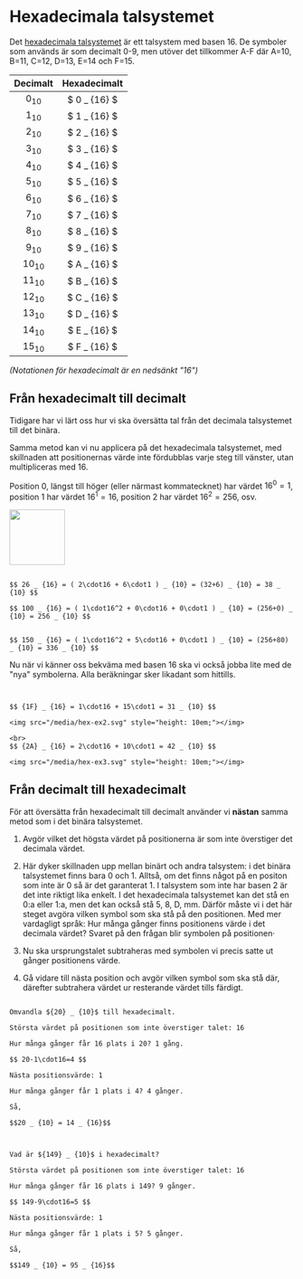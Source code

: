 # Hexadecimala talsystemet

Det <u>hexadecimala talsystemet</u> är ett talsystem med basen 16. De symboler som används är som decimalt 0-9, men utöver det tillkommer A-F där A=10, B=11, C=12, D=13, E=14 och F=15.

|   Decimalt   | Hexadecimalt |
| :----------: | :----------: |
| $0   _ {10}$ | $ 0 _ {16} $ |
| $1   _ {10}$ | $ 1 _ {16} $ |
| $2   _ {10}$ | $ 2 _ {16} $ |
| $3   _ {10}$ | $ 3 _ {16} $ |
| $4   _ {10}$ | $ 4 _ {16} $ |
| $5   _ {10}$ | $ 5 _ {16} $ |
| $6   _ {10}$ | $ 6 _ {16} $ |
| $7   _ {10}$ | $ 7 _ {16} $ |
| $8   _ {10}$ | $ 8 _ {16} $ |
| $9   _ {10}$ | $ 9 _ {16} $ |
| $10  _ {10}$ | $ A _ {16} $ |
| $11  _ {10}$ | $ B _ {16} $ |
| $12  _ {10}$ | $ C _ {16} $ |
| $13  _ {10}$ | $ D _ {16} $ |
| $14  _ {10}$ | $ E _ {16} $ |
| $15  _ {10}$ | $ F _ {16} $ |

_(Notationen för hexadecimalt är en nedsänkt "16")_

## Från hexadecimalt till decimalt

Tidigare har vi lärt oss hur vi ska översätta tal från det decimala talsystemet till det binära.

Samma metod kan vi nu applicera på det hexadecimala talsystemet, med skillnaden att positionernas värde inte fördubblas varje steg till vänster, utan multipliceras med 16. 

Position 0, längst till höger (eller närmast kommatecknet) har värdet $16^0=1$, position 1 har värdet $16^1=16$, position 2 har värdet $16^2=256$, osv.

<img src="/media/hex-ex1.svg" style="height: 7em;"></img>


```admonish example title="Några exempel: hexadecimalt till decimalt"

$$ 26 _ {16} = ( 2\cdot16 + 6\cdot1 ) _ {10} = (32+6) _ {10} = 38 _ {10} $$

$$ 100 _ {16} = ( 1\cdot16^2 + 0\cdot16 + 0\cdot1 ) _ {10} = (256+0) _ {10} = 256 _ {10} $$


$$ 150 _ {16} = ( 1\cdot16^2 + 5\cdot16 + 0\cdot1 ) _ {10} = (256+80) _ {10} = 336 _ {10} $$
```


Nu när vi känner oss bekväma med basen 16 ska vi också jobba lite med de "nya" symbolerna. Alla beräkningar sker likadant som hittills.


```admonish example title="Exempel med bokstäver: hexadecimalt till decimalt"


$$ {1F} _ {16} = 1\cdot16 + 15\cdot1 = 31 _ {10} $$

<img src="/media/hex-ex2.svg" style="height: 10em;"></img>

<br>
$$ {2A} _ {16} = 2\cdot16 + 10\cdot1 = 42 _ {10} $$

<img src="/media/hex-ex3.svg" style="height: 10em;"></img>
```

## Från decimalt till hexadecimalt
För att översätta från hexadecimalt till decimalt använder vi <b>nästan</b> samma metod som i det binära talsystemet.

<ol>

<li>

Avgör vilket det högsta värdet på positionerna är som inte överstiger det decimala värdet. 

</li>

<li>

Här dyker skillnaden upp mellan binärt och andra talsystem: i det binära talsystemet finns bara 0 och 1. Alltså, om det finns något på en positon som inte är 0 så är det garanterat 1. I talsystem som inte har basen 2 är det inte riktigt lika enkelt. I det hexadecimala talsystemet kan det stå en 0:a eller 1:a, men det kan också stå 5, 8, D, mm. Därför måste vi i det här steget avgöra vilken symbol som ska stå på den positionen. Med mer vardagligt språk: Hur många gånger finns positionens värde i det decimala värdet? Svaret på den frågan blir symbolen på positionen·

</li>

<li>

Nu ska ursprungstalet subtraheras med symbolen vi precis satte ut gånger positionens värde.

</li>

<li>

Gå vidare till nästa position och avgör vilken symbol som ska stå där, därefter subtrahera värdet ur resterande värdet tills färdigt. 

</li>

</ol>

```admonish example title="Exempel 1: decimalt till hexadecimalt"

Omvandla ${20} _ {10}$ till hexadecimalt.

Största värdet på positionen som inte överstiger talet: 16

Hur många gånger får 16 plats i 20? 1 gång.

$$ 20-1\cdot16=4 $$

Nästa positionsvärde: 1

Hur många gånger får 1 plats i 4? 4 gånger.

Så, 

$$20 _ {10} = 14 _ {16}$$

```

```admonish example title="Exempel 2: decimalt till hexadecimalt"


Vad är ${149} _ {10}$ i hexadecimalt?

Största värdet på positionen som inte överstiger talet: 16

Hur många gånger får 16 plats i 149? 9 gånger.

$$ 149-9\cdot16=5 $$

Nästa positionsvärde: 1

Hur många gånger får 1 plats i 5? 5 gånger.

Så,

$$149 _ {10} = 95 _ {16}$$

```
